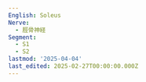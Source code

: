 ```yaml
---
English: Soleus
Nerve:
  - 脛骨神経
Segment:
  - S1
  - S2
lastmod: '2025-04-04'
last_edited: 2025-02-27T00:00:00.000Z
---
```




